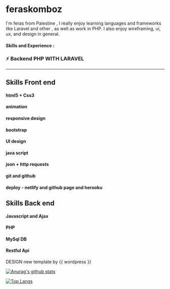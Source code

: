 # feraskomboz
I'm feras from Palestine , I really enjoy learning languages and frameworks like Laravel and other , as well as work in PHP. I also enjoy wireframing, ui, ux, and design in general. 

#### Skills and Experience : 

### ⚡ Backend PHP WITH LARAVEL

<hr>

## Skills Front end ##

#### html5 + Css3 

#### animation

#### responsive design 

#### bootstrap

#### UI design 

#### java script

#### json + http requests

#### git and github

#### deploy - netlify and github page and herooku 

## Skills Back end ##

#### Javascript and Ajax

#### PHP

#### MySql DB
 
#### Restful Api 

DESIGN new template by {{ wordpress }}

[![Anurag's github stats](https://github-readme-stats.vercel.app/api?username=firasabualkomboz)](https://github.com/anuraghazra/github-readme-stats)

[![Top Langs](https://github-readme-stats.vercel.app/api/top-langs/?username=firasabualkomboz&layout=compact)](https://github.com/anuraghazra/github-readme-stats)
